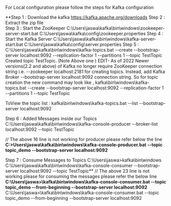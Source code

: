 For Local configuration please follow the steps for Kafka configuration

**Step 1 : Download the kafka https://kafka.apache.org/downloads
Step 2 : Extract the zip file\
Step 3 : Start the ZooKeeper C:\Users\jaswa\kafka\bin\windows\zookeeper-server-start.bat C:\Users\jaswa\kafka\config\zookeeper.properties
Step 4 : Start the Kafka Server C:\Users\jaswa\kafka\bin\windows\kafka-server-start.bat C:\Users\jaswa\kafka\config\server.properties
Step 5 : C:\Users\jaswa\kafka\bin\windows\kafka-topics.bat --create --bootstrap-server localhost:9092 --replication-factor 1 --partitions 1 --topic TestTopic
Created topic TestTopic.
(Note Above one ) EDIT- As of 2022 Newer versions(2.2 and above) of Kafka no longer require ZooKeeper connection string i.e. --zookeeper localhost:2181 for creating topics. Instead, add Kafka Broker --bootstrap-server localhost:9092 connection string.
So for topic creation the new command may look like ,
kafka\bin\windows\kafka-topics.bat --create --bootstrap-server localhost:9092 --replication-factor 1 --partitions 1 --topic TestTopic

ToView the topic list : kafka\bin\windows\kafka-topics.bat --list --bootstrap-server localhost:9092

Step 6 : Added Messages inside our Topics
C:\Users\jaswa\kafka\bin\windows\kafka-console-producer --broker-list localhost:9092 --topic TestTopic

// The above 16 line is not working for producer please refer below the line
**C:\>Users\jaswa\kafka\bin\windows\kafka-console-producer.bat --topic topic_demo --bootstrap-server localhost:9092**

Step 7 : Consume Messages to Topics
C:\Users\jaswa>kafka\bin\windows
C:\Users\jaswa\kafka\bin\windows\kafka-console-consumer --bootstrap-server localhost:9092 --topic TestTopic**
// The above 23 line is not working please for consuming the messages please refer the below line
**C:\Users\jaswa>\kafka\bin\windows\kafka-console-consumer.bat --topic topic_demo --from-beginning --bootstrap-server localhost:9092**
C:\Users\jaswa>\kafka\bin\windows\kafka-console-consumer.bat --topic topic_demo --from-beginning --bootstrap-server localhost:9092
